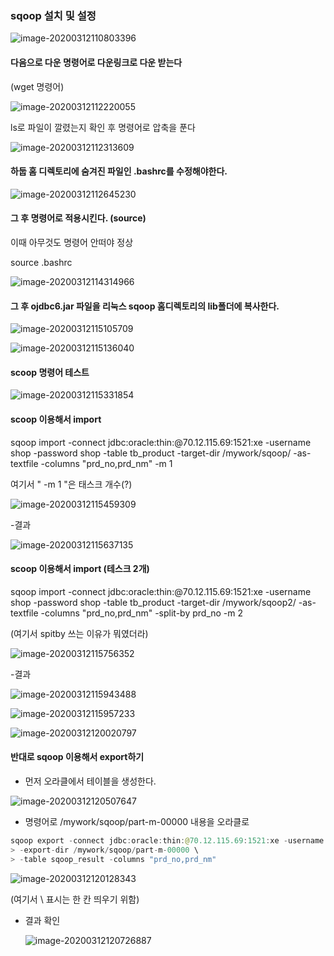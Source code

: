 ### sqoop 설치 및 설정



![image-20200312110803396](C:\Users\student\AppData\Roaming\Typora\typora-user-images\image-20200312110803396.png)



#### 다음으로 다운 명령어로 다운링크로 다운 받는다

(wget 명령어)

![image-20200312112220055](C:\Users\student\AppData\Roaming\Typora\typora-user-images\image-20200312112220055.png)





ls로 파일이 깔렸는지 확인 후 명령어로 압축을 푼다

![image-20200312112313609](C:\Users\student\AppData\Roaming\Typora\typora-user-images\image-20200312112313609.png)




#### 하둡 홈 디렉토리에 숨겨진 파일인 .bashrc를 수정해야한다.

![image-20200312112645230](C:\Users\student\AppData\Roaming\Typora\typora-user-images\image-20200312112645230.png)

#### 그 후 명령어로 적용시킨다. (source)

이때 아무것도 명령어 안떠야 정상

source .bashrc

![image-20200312114314966](C:\Users\student\AppData\Roaming\Typora\typora-user-images\image-20200312114314966.png)



#### 그 후 ojdbc6.jar 파일을 리눅스 sqoop 홈디렉토리의 lib폴더에 복사한다.

![image-20200312115105709](images/image-20200312115105709.png)



![image-20200312115136040](images/image-20200312115136040.png)





#### scoop 명령어 테스트

![image-20200312115331854](images/image-20200312115331854.png)





#### scoop 이용해서 import

sqoop import -connect jdbc:oracle:thin:@70.12.115.69:1521:xe -username shop -password shop -table tb_product -target-dir /mywork/sqoop/ -as-textfile -columns "prd_no,prd_nm" -m 1



여기서 " -m 1 "은 태스크 개수(?) 

![image-20200312115459309](images/image-20200312115459309.png)



-결과

![image-20200312115637135](images/image-20200312115637135.png)



#### scoop 이용해서 import  (테스크 2개)

sqoop import -connect jdbc:oracle:thin:@70.12.115.69:1521:xe -username shop -password shop -table tb_product -target-dir /mywork/sqoop2/ -as-textfile -columns "prd_no,prd_nm" -split-by prd_no -m 2

(여기서 spitby 쓰는 이유가 뭐였더라)

![image-20200312115756352](images/image-20200312115756352.png)



-결과

![image-20200312115943488](images/image-20200312115943488.png)

![image-20200312115957233](images/image-20200312115957233.png)

![image-20200312120020797](images/image-20200312120020797.png)



#### 반대로 sqoop 이용해서 export하기 

- 먼저 오라클에서 테이블을 생성한다.

![image-20200312120507647](images/image-20200312120507647.png)



* 명령어로 /mywork/sqoop/part-m-00000 내용을 오라클로 

```java
sqoop export -connect jdbc:oracle:thin:@70.12.115.69:1521:xe -username shop -password shop \
> -export-dir /mywork/sqoop/part-m-00000 \
> -table sqoop_result -columns "prd_no,prd_nm"

```

![image-20200312120128343](images/image-20200312120128343.png)

(여기서 \ 표시는 한 칸 띄우기 위함)



* 결과 확인

  ![image-20200312120726887](images/image-20200312120726887.png)

  